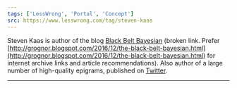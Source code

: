 ```yaml
---
tags: ['LessWrong', 'Portal', 'Concept']
src: https://www.lesswrong.com/tag/steven-kaas
---
```


Steven Kaas is author of the blog [Black Belt Bayesian](http://www.acceleratingfuture.com/steven/) (broken link. Prefer [http://grognor.blogspot.com/2016/12/the-black-belt-bayesian.html](http://grognor.blogspot.com/2016/12/the-black-belt-bayesian.html) for internet archive links and article recommendations). Also author of a large number of high-quality epigrams, published on [Twitter](https://twitter.com/stevenkaas/).



---

